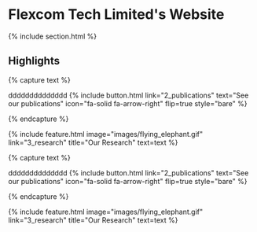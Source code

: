 ---
---

# Flexcom Tech Limited's Website



{% include section.html %}

## Highlights

{% capture text %}

dddddddddddddd
{%
  include button.html
  link="2_publications"
  text="See our publications"
  icon="fa-solid fa-arrow-right"
  flip=true
  style="bare"
%}

{% endcapture %}

{%
  include feature.html
  image="images/flying_elephant.gif"
  link="3_research"
  title="Our Research"
  text=text
%}


{% capture text %}

dddddddddddddd
{%
  include button.html
  link="2_publications"
  text="See our publications"
  icon="fa-solid fa-arrow-right"
  flip=true
  style="bare"
%}

{% endcapture %}

{%
  include feature.html
  image="images/flying_elephant.gif"
  link="3_research"
  title="Our Research"
  text=text
%}


 